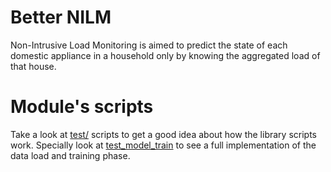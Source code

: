# Better NILM

Non-Intrusive Load Monitoring is aimed to predict the state of each domestic
appliance in a household only by knowing the aggregated load of that house.

# Module's scripts

Take a look at [test/](tests) scripts to get a good idea about how the
library scripts work. Specially look at
[test_model_train](tests/test_model_train.py) to see a full implementation
of the data load and training phase.
